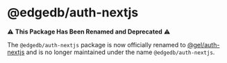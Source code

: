 # @edgedb/auth-nextjs

⚠️ **This Package Has Been Renamed and Deprecated** ⚠️

The `@edgedb/auth-nextjs` package is now officially renamed to [@gel/auth-nextjs](https://www.npmjs.com/package/@gel/auth-nextjs)
and is no longer maintained under the name `@edgedb/auth-nextjs`.
